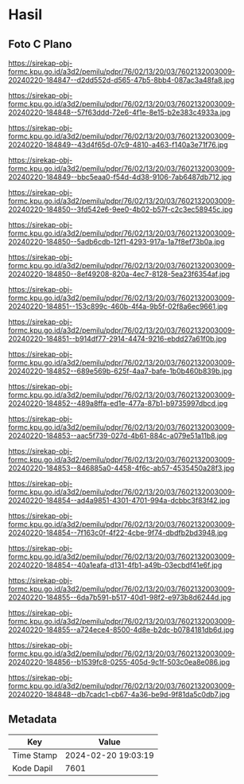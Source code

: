 # Hasil

## Foto C Plano

https://sirekap-obj-formc.kpu.go.id/a3d2/pemilu/pdpr/76/02/13/20/03/7602132003009-20240220-184847--d2dd552d-d565-47b5-8bb4-087ac3a48fa8.jpg

https://sirekap-obj-formc.kpu.go.id/a3d2/pemilu/pdpr/76/02/13/20/03/7602132003009-20240220-184848--57f63ddd-72e6-4f1e-8e15-b2e383c4933a.jpg

https://sirekap-obj-formc.kpu.go.id/a3d2/pemilu/pdpr/76/02/13/20/03/7602132003009-20240220-184849--43d4f65d-07c9-4810-a463-f140a3e71f76.jpg

https://sirekap-obj-formc.kpu.go.id/a3d2/pemilu/pdpr/76/02/13/20/03/7602132003009-20240220-184849--bbc5eaa0-f54d-4d38-9106-7ab6487db712.jpg

https://sirekap-obj-formc.kpu.go.id/a3d2/pemilu/pdpr/76/02/13/20/03/7602132003009-20240220-184850--3fd542e6-9ee0-4b02-b57f-c2c3ec58945c.jpg

https://sirekap-obj-formc.kpu.go.id/a3d2/pemilu/pdpr/76/02/13/20/03/7602132003009-20240220-184850--5adb6cdb-12f1-4293-917a-1a7f8ef73b0a.jpg

https://sirekap-obj-formc.kpu.go.id/a3d2/pemilu/pdpr/76/02/13/20/03/7602132003009-20240220-184850--8ef49208-820a-4ec7-8128-5ea23f6354af.jpg

https://sirekap-obj-formc.kpu.go.id/a3d2/pemilu/pdpr/76/02/13/20/03/7602132003009-20240220-184851--153c899c-460b-4f4a-9b5f-02f8a6ec9661.jpg

https://sirekap-obj-formc.kpu.go.id/a3d2/pemilu/pdpr/76/02/13/20/03/7602132003009-20240220-184851--b914df77-2914-4474-9216-ebdd27a61f0b.jpg

https://sirekap-obj-formc.kpu.go.id/a3d2/pemilu/pdpr/76/02/13/20/03/7602132003009-20240220-184852--689e569b-625f-4aa7-bafe-1b0b460b839b.jpg

https://sirekap-obj-formc.kpu.go.id/a3d2/pemilu/pdpr/76/02/13/20/03/7602132003009-20240220-184852--489a8ffa-ed1e-477a-87b1-b9735997dbcd.jpg

https://sirekap-obj-formc.kpu.go.id/a3d2/pemilu/pdpr/76/02/13/20/03/7602132003009-20240220-184853--aac5f739-027d-4b61-884c-a079e51a11b8.jpg

https://sirekap-obj-formc.kpu.go.id/a3d2/pemilu/pdpr/76/02/13/20/03/7602132003009-20240220-184853--846885a0-4458-4f6c-ab57-4535450a28f3.jpg

https://sirekap-obj-formc.kpu.go.id/a3d2/pemilu/pdpr/76/02/13/20/03/7602132003009-20240220-184854--ad4a9851-4301-4701-994a-dcbbc3f83f42.jpg

https://sirekap-obj-formc.kpu.go.id/a3d2/pemilu/pdpr/76/02/13/20/03/7602132003009-20240220-184854--7f163c0f-4f22-4cbe-9f74-dbdfb2bd3948.jpg

https://sirekap-obj-formc.kpu.go.id/a3d2/pemilu/pdpr/76/02/13/20/03/7602132003009-20240220-184854--40a1eafa-d131-4fb1-a49b-03ecbdf41e6f.jpg

https://sirekap-obj-formc.kpu.go.id/a3d2/pemilu/pdpr/76/02/13/20/03/7602132003009-20240220-184855--6da7b591-b517-40d1-98f2-e973b8d6244d.jpg

https://sirekap-obj-formc.kpu.go.id/a3d2/pemilu/pdpr/76/02/13/20/03/7602132003009-20240220-184855--a724ece4-8500-4d8e-b2dc-b0784181db6d.jpg

https://sirekap-obj-formc.kpu.go.id/a3d2/pemilu/pdpr/76/02/13/20/03/7602132003009-20240220-184856--b1539fc8-0255-405d-9c1f-503c0ea8e086.jpg

https://sirekap-obj-formc.kpu.go.id/a3d2/pemilu/pdpr/76/02/13/20/03/7602132003009-20240220-184848--db7cadc1-cb67-4a36-be9d-9f81da5c0db7.jpg


## Metadata

| Key        | Value               |
| ---------- | ------------------- |
| Time Stamp | 2024-02-20 19:03:19 |
| Kode Dapil | 7601                |



